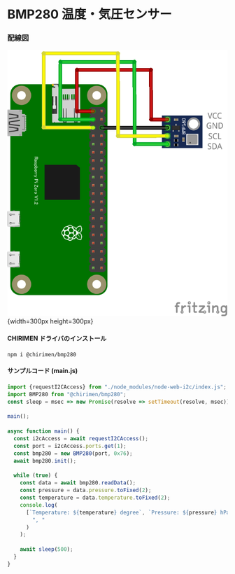 # BMP280 温度・気圧センサー

### 配線図

![配線図](./schematic.png "schematic"){width=300px height=300px}

#### CHIRIMEN ドライバのインストール

```shell
npm i @chirimen/bmp280
```

#### サンプルコード (main.js)

```javascript
import {requestI2CAccess} from "./node_modules/node-web-i2c/index.js";
import BMP280 from "@chirimen/bmp280";
const sleep = msec => new Promise(resolve => setTimeout(resolve, msec));

main();

async function main() {
  const i2cAccess = await requestI2CAccess();
  const port = i2cAccess.ports.get(1);
  const bmp280 = new BMP280(port, 0x76);
  await bmp280.init();

  while (true) {
    const data = await bmp280.readData();
    const pressure = data.pressure.toFixed(2);
    const temperature = data.temperature.toFixed(2);
    console.log(
      [`Temperature: ${temperature} degree`, `Pressure: ${pressure} hPa`].join(
        ", "
      )
    );

    await sleep(500);
  }
}
```
